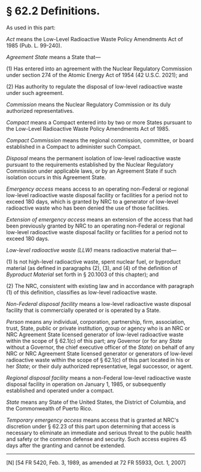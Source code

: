 # § 62.2   Definitions.

As used in this part: 


*Act* means the Low-Level Radioactive Waste Policy Amendments Act of 1985 (Pub. L. 99-240). 


*Agreement State* means a State that— 


(1) Has entered into an agreement with the Nuclear Regulatory Commission under section 274 of the Atomic Energy Act of 1954 (42 U.S.C. 2021); and 


(2) Has authority to regulate the disposal of low-level radioactive waste under such agreement. 


*Commission* means the Nuclear Regulatory Commission or its duly authorized representatives. 


*Compact* means a Compact entered into by two or more States pursuant to the Low-Level Radioactive Waste Policy Amendments Act of 1985. 


*Compact Commission* means the regional commission, committee, or board established in a Compact to administer such Compact. 


*Disposal* means the permanent isolation of low-level radioactive waste pursuant to the requirements established by the Nuclear Regulatory Commission under applicable laws, or by an Agreement State if such isolation occurs in this Agreement State. 


*Emergency access* means access to an operating non-Federal or regional low-level radioactive waste disposal facility or facilities for a period not to exceed 180 days, which is granted by NRC to a generator of low-level radioactive waste who has been denied the use of those facilities. 


*Extension of emergency access* means an extension of the access that had been previously granted by NRC to an operating non-Federal or regional low-level radioactive waste disposal facility or facilities for a period not to exceed 180 days. 


*Low-level radioactive waste (LLW)* means radioactive material that—


(1) Is not high-level radioactive waste, spent nuclear fuel, or byproduct material (as defined in paragraphs (2), (3), and (4) of the definition of *Byproduct Material* set forth in § 20.1003 of this chapter); and


(2) The NRC, consistent with existing law and in accordance with paragraph (1) of this definition, classifies as low-level radioactive waste.


*Non-Federal disposal facility* means a low-level radioactive waste disposal facility that is commercially operated or is operated by a State. 


*Person* means any individual, corporation, partnership, firm, association, trust, State, public or private institution, group or agency who is an NRC or NRC Agreement State licensed generator of low-level radioactive waste within the scope of § 62.1(c) of this part; any Governor (or for any *State* without a Governor, the chief executive officer of the *State*) on behalf of any NRC or NRC Agreement State licensed generator or generators of low-level radioactive waste within the scope of § 62.1(c) of this part located in his or her *State*; or their duly authorized representative, legal successor, or agent. 


*Regional disposal facility* means a non-Federal low-level radioactive waste disposal facility in operation on January 1, 1985, or subsequently established and operated under a compact.


*State* means any State of the United States, the District of Columbia, and the Commonwealth of Puerto Rico. 


*Temporary emergency access* means access that is granted at NRC's discretion under § 62.23 of this part upon determining that access is necessary to eliminate an immediate and serious threat to the public health and safety or the common defense and security. Such access expires 45 days after the granting and cannot be extended. 



---

[N] [54 FR 5420, Feb. 3, 1989, as amended at 72 FR 55933, Oct. 1, 2007]




